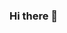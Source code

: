 ### Hi there 👋

<!--
**Cencious/Cencious** is a ✨ _special_ ✨ repository because its `README.md` (this file) appears on your GitHub profile.

Here are some ideas to get you started:

- 🔭 I’m currently working on ...
- 🌱 I’m currently learning Software dev
- 👯 I’m looking to collaborate on ...
- 🤔 I’m looking for help with ...
- 💬 Ask me about anything 
- 📫 How to reach me: Through my email
- 😄 Pronouns: ...
- ⚡ Fun fact: ...
-->
